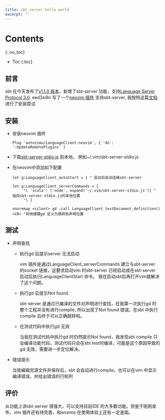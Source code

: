 ```yaml
---
title: sbt server hello world
excerpt: ""
---
```

# Contents
{:.no_toc}

* Toc
{:toc}

## 前言
sbt 在今天发布了[v1.1.0 版本](https://github.com/sbt/sbt/releases/tag/v1.1.0)，新增了sbt-server 功能，支持[Language Server Protocol 3.0](https://microsoft.github.io/language-server-protocol/specificatio). 
eed3si9n 写了一个[neovim 插件](https://github.com/eed3si9n/LanguageClient-neovim) 支持sbt-server, 我按照这篇[文档](http://eed3si9n.com/sbt-server-with-neovim) 进行了安装尝试

## 安装
* 安装neovim 插件

  ~~~ vim
  Plug 'autozimu/LanguageClient-neovim', { 'do': ':UpdateRemotePlugins' }
  ~~~

* 下载[sbt-server-stdio.js](https://gist.githubusercontent.com/eed3si9n/0ee26a15218f1d4031b451dd61315d6c/raw/5693fbcafbb9a71f1ac5a9d13ace94df3b091cbc/sbt-server-stdio.js) 到本地，
  例如~/.vim/sbt-server-stdio.js

* 在neovim中添加如下配置

  ~~~ vim
  let g:LanguageClient_autoStart = 1 " 启动后自动连接sbt-server

  let g:LanguageClient_serverCommands = {
       "\ 'scala': ['node', expand('~/.vim/sbt-server-stdio.js')] " 指向sbt-server-stdio.js的本地位置
       "\ }

  nnoremap <silent> gd :call LanguageClient_textDocument_definition()<CR> "将快捷键gd 定义为跳转到声明位置
  ~~~

## 测试

* 声明查找

  * 执行gd 后提示server 无法启动

    vim 插件是通过LanguageClient_serverCommands 建立与sbt-server 的socket 链接，这要求启动vim 时sbt-server 已经启动或在sbt-server 启动后执行LanguageClientStart 命令。
    我在启动sbt后再打开vim就解决了这个问题。

  * 执行gd 后提示Not found

    sbt-server 是通过已编译的文件对声明进行查找，在我第一次执行gd 时整个工程并没有进行compile, 所以出现了Not found 错误。在sbt 中执行compile 后终于可以正确跳转啦。

  * 在测试代码中执行gd 无效

    当我在测试代码中执行gd 时仍然提示Not found，我发现sbt compile 只会编译功能代码，测试代码只会在sbt test时编译，可能是这个原因导致的gd 无效，需要进一步定位解决。

* 错误提示

  当我编辑完源文件并保存后，sbt 会自动进行compile，也可以在vim 中显示编译错误，并给出错误的行和列

## 评价

从功能上讲sbt-server 很强大，可以支持目前IDE 的大多数功能。但鉴于刚刚发布，vim 插件还有待完善，和ensime 在使用体验上还有一定差距。
